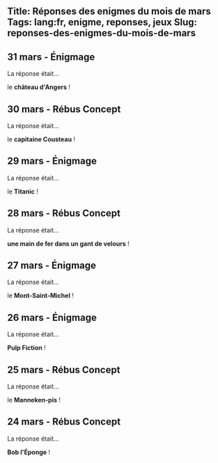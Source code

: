 Title: Réponses des enigmes du mois de mars
Tags: lang:fr, enigme, reponses, jeux
Slug: reponses-des-enigmes-du-mois-de-mars
---

## 31 mars - Énigmage

La réponse était...

le **château d'Angers** !


## 30 mars - Rébus Concept

La réponse était...

le **capitaine Cousteau** !


## 29 mars - Énigmage

La réponse était...

le **Titanic** !


## 28 mars - Rébus Concept

La réponse était...

**une main de fer dans un gant de velours** !


## 27 mars - Énigmage

La réponse était...

le **Mont-Saint-Michel** !


## 26 mars - Énigmage

La réponse était...

**Pulp Fiction** !


## 25 mars - Rébus Concept

La réponse était...

le **Manneken-pis** !


## 24 mars - Rébus Concept

La réponse était...

**Bob l'Éponge** !
